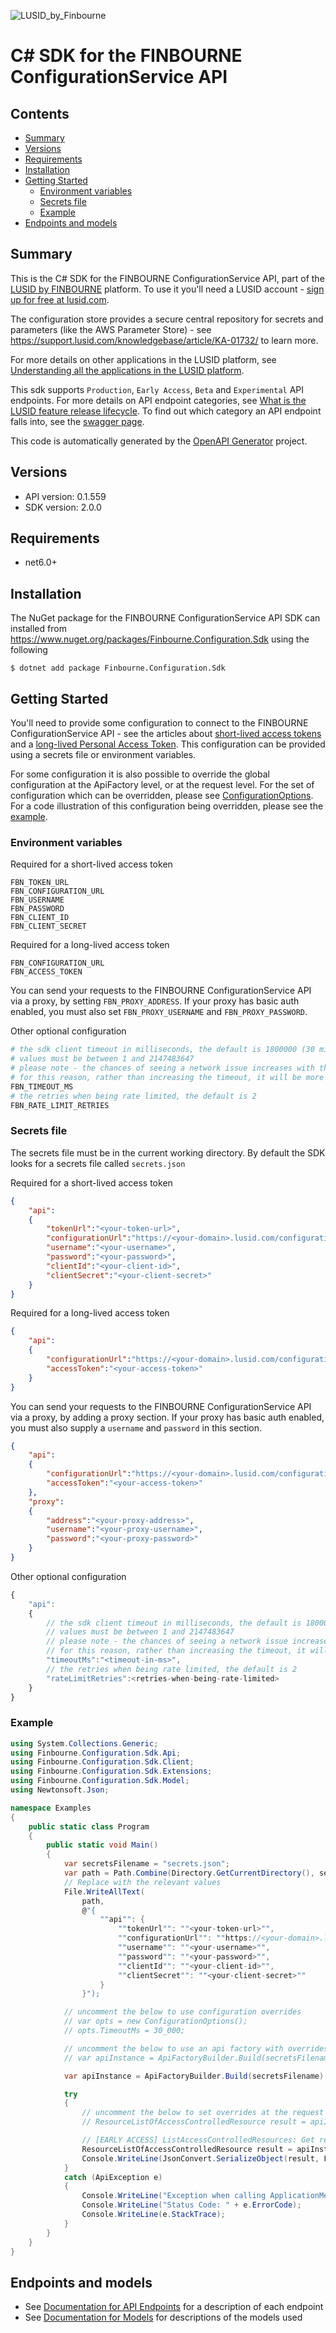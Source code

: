 ![LUSID_by_Finbourne](./resources/Finbourne_Logo_Teal.svg)

# C# SDK for the FINBOURNE ConfigurationService API

## Contents

- [Summary](#summary)
- [Versions](#versions)
- [Requirements](#requirements)
- [Installation](#installation)
- [Getting Started](#getting-started)
    * [Environment variables](#environment-variables)
    * [Secrets file](#secrets-file)
    * [Example](#example)
- [Endpoints and models](#endpoints-and-models)

## Summary

This is the C# SDK for the FINBOURNE ConfigurationService API, part of the [LUSID by FINBOURNE](https://www.finbourne.com/lusid-technology) platform. To use it you'll need a LUSID account - [sign up for free at lusid.com](https://www.lusid.com/app/signup).

The configuration store provides a secure central repository for secrets and parameters (like the AWS Parameter Store) - see https://support.lusid.com/knowledgebase/article/KA-01732/ to learn more.

For more details on other applications in the LUSID platform, see [Understanding all the applications in the LUSID platform](https://support.lusid.com/knowledgebase/article/KA-01787).

This sdk supports `Production`, `Early Access`, `Beta` and `Experimental` API endpoints. For more details on API endpoint categories, see [What is the LUSID feature release lifecycle](https://support.lusid.com/knowledgebase/article/KA-01786). To find out which category an API endpoint falls into, see the [swagger page](https://fbn-prd.lusid.com/configuration/swagger/index.html).

This code is automatically generated by the [OpenAPI Generator](https://openapi-generator.tech) project.

## Versions

- API version: 0.1.559
- SDK version: 2.0.0

## Requirements

- net6.0+

## Installation

The NuGet package for the FINBOURNE ConfigurationService API SDK can installed from https://www.nuget.org/packages/Finbourne.Configuration.Sdk using the following

```
$ dotnet add package Finbourne.Configuration.Sdk
```

## Getting Started

You'll need to provide some configuration to connect to the FINBOURNE ConfigurationService API - see the articles about [short-lived access tokens](https://support.lusid.com/knowledgebase/article/KA-01654) and a [long-lived Personal Access Token](https://support.lusid.com/knowledgebase/article/KA-01774). This configuration can be provided using a secrets file or environment variables.

For some configuration it is also possible to override the global configuration at the ApiFactory level, or at the request level. For the set of configuration which can be overridden, please see [ConfigurationOptions](sdk/Finbourne.Configuration.Sdk/Extensions/ConfigurationOptions.cs). For a code illustration of this configuration being overridden, please see the [example](#example).

### Environment variables

Required for a short-lived access token
``` 
FBN_TOKEN_URL
FBN_CONFIGURATION_URL
FBN_USERNAME
FBN_PASSWORD
FBN_CLIENT_ID
FBN_CLIENT_SECRET
```

Required for a long-lived access token
``` 
FBN_CONFIGURATION_URL
FBN_ACCESS_TOKEN
```

You can send your requests to the FINBOURNE ConfigurationService API via a proxy, by setting `FBN_PROXY_ADDRESS`. If your proxy has basic auth enabled, you must also set `FBN_PROXY_USERNAME` and `FBN_PROXY_PASSWORD`.

Other optional configuration

```bash
# the sdk client timeout in milliseconds, the default is 1800000 (30 minutes)
# values must be between 1 and 2147483647
# please note - the chances of seeing a network issue increases with the duration of the request
# for this reason, rather than increasing the timeout, it will be more reliable to use an alternate polling style endpoint where these exist
FBN_TIMEOUT_MS
# the retries when being rate limited, the default is 2
FBN_RATE_LIMIT_RETRIES
```

### Secrets file

The secrets file must be in the current working directory. By default the SDK looks for a secrets file called `secrets.json`

Required for a short-lived access token
```json
{
    "api":
    {
        "tokenUrl":"<your-token-url>",
        "configurationUrl":"https://<your-domain>.lusid.com/configuration",
        "username":"<your-username>",
        "password":"<your-password>",
        "clientId":"<your-client-id>",
        "clientSecret":"<your-client-secret>"
    }
}
```

Required for a long-lived access token
```json
{
    "api":
    {
        "configurationUrl":"https://<your-domain>.lusid.com/configuration",
        "accessToken":"<your-access-token>"
    }
}
```

You can send your requests to the FINBOURNE ConfigurationService API via a proxy, by adding a proxy section. If your proxy has basic auth enabled, you must also supply a `username` and `password` in this section.

```json
{
    "api":
    {
        "configurationUrl":"https://<your-domain>.lusid.com/configuration",
        "accessToken":"<your-access-token>"
    },
    "proxy":
    {
        "address":"<your-proxy-address>",
        "username":"<your-proxy-username>",
        "password":"<your-proxy-password>"
    }
}
```

Other optional configuration

```javascript
{
    "api": 
    {
        // the sdk client timeout in milliseconds, the default is 1800000 (30 minutes)
        // values must be between 1 and 2147483647
        // please note - the chances of seeing a network issue increases with the duration of the request
        // for this reason, rather than increasing the timeout, it will be more reliable to use an alternate polling style endpoint where these exist
        "timeoutMs":"<timeout-in-ms>",
        // the retries when being rate limited, the default is 2
        "rateLimitRetries":<retries-when-being-rate-limited>
    }
}
```

### Example
```csharp
using System.Collections.Generic;
using Finbourne.Configuration.Sdk.Api;
using Finbourne.Configuration.Sdk.Client;
using Finbourne.Configuration.Sdk.Extensions;
using Finbourne.Configuration.Sdk.Model;
using Newtonsoft.Json;

namespace Examples
{
    public static class Program
    {
        public static void Main()
        {
            var secretsFilename = "secrets.json";
            var path = Path.Combine(Directory.GetCurrentDirectory(), secretsFilename);
            // Replace with the relevant values
            File.WriteAllText(
                path, 
                @"{
                    ""api"": {
                        ""tokenUrl"": ""<your-token-url>"",
                        ""configurationUrl"": ""https://<your-domain>.lusid.com/configuration"",
                        ""username"": ""<your-username>"",
                        ""password"": ""<your-password>"",
                        ""clientId"": ""<your-client-id>"",
                        ""clientSecret"": ""<your-client-secret>""
                    }
                }");

            // uncomment the below to use configuration overrides
            // var opts = new ConfigurationOptions();
            // opts.TimeoutMs = 30_000;

            // uncomment the below to use an api factory with overrides
            // var apiInstance = ApiFactoryBuilder.Build(secretsFilename, opts: opts).Api<ApplicationMetadataApi>();

            var apiInstance = ApiFactoryBuilder.Build(secretsFilename).Api<ApplicationMetadataApi>();

            try
            {
                // uncomment the below to set overrides at the request level
                // ResourceListOfAccessControlledResource result = apiInstance.ListAccessControlledResources(opts: opts);

                // [EARLY ACCESS] ListAccessControlledResources: Get resources available for access control
                ResourceListOfAccessControlledResource result = apiInstance.ListAccessControlledResources();
                Console.WriteLine(JsonConvert.SerializeObject(result, Formatting.Indented));
            }
            catch (ApiException e)
            {
                Console.WriteLine("Exception when calling ApplicationMetadataApi.ListAccessControlledResources: " + e.Message);
                Console.WriteLine("Status Code: " + e.ErrorCode);
                Console.WriteLine(e.StackTrace);
            }
        }
    }
}
```


## Endpoints and models

- See [Documentation for API Endpoints](sdk/README.md#documentation-for-api-endpoints) for a description of each endpoint
- See [Documentation for Models](sdk/README.md#documentation-for-models) for descriptions of the models used

